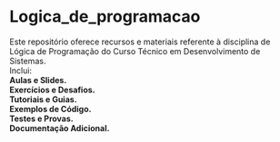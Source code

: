# Logica_de_programacao

Este repositório oferece recursos e materiais referente à disciplina de Lógica de Programação do Curso Técnico em Desenvolvimento de Sistemas.<br>
Inclui:<b><br>
Aulas e Slides.<br>
Exercícios e Desafios.<br>
Tutoriais e Guias.<br>
Exemplos de Código.<br>
Testes e Provas.<br>
Documentação Adicional.<br>
